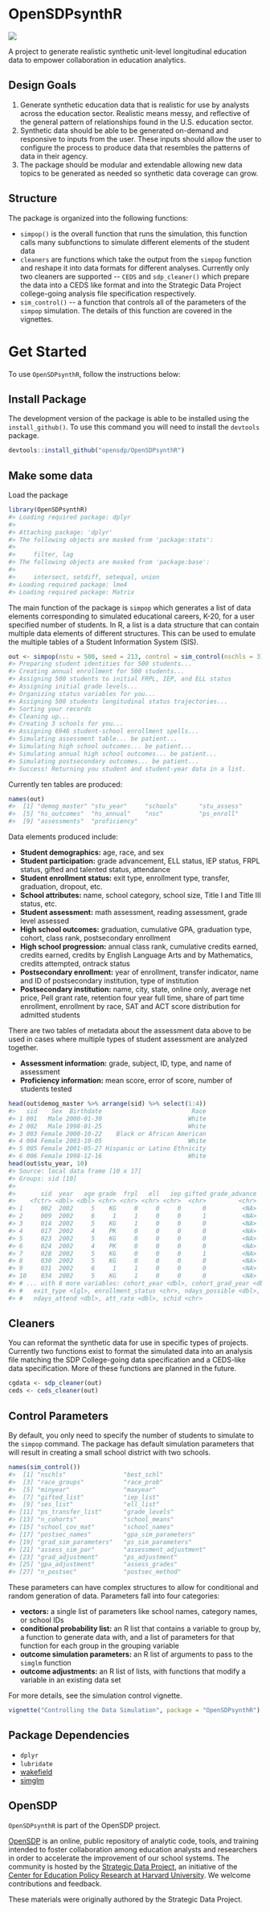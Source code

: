 
<!-- README.md is generated from README.Rmd. Please edit that file -->
OpenSDPsynthR
=============

![](tools/figs/open_sdp_logo_red.png)

A project to generate realistic synthetic unit-level longitudinal education data to empower collaboration in education analytics.

Design Goals
------------

1.  Generate synthetic education data that is realistic for use by analysts across the education sector. Realistic means messy, and reflective of the general pattern of relationships found in the U.S. education sector.
2.  Synthetic data should be able to be generated on-demand and responsive to inputs from the user. These inputs should allow the user to configure the process to produce data that resembles the patterns of data in their agency.
3.  The package should be modular and extendable allowing new data topics to be generated as needed so synthetic data coverage can grow.

Structure
---------

The package is organized into the following functions:

-   `simpop()` is the overall function that runs the simulation, this function calls many subfunctions to simulate different elements of the student data
-   `cleaners` are functions which take the output from the `simpop` function and reshape it into data formats for different analyses. Currently only two cleaners are supported -- `CEDS` and `sdp_cleaner()` which prepare the data into a CEDS like format and into the Strategic Data Project college-going analysis file specification respectively.
-   `sim_control()` -- a function that controls all of the parameters of the `simpop` simulation. The details of this function are covered in the vignettes.

Get Started
===========

To use `OpenSDPsynthR`, follow the instructions below:

Install Package
---------------

The development version of the package is able to be installed using the `install_github()`. To use this command you will need to install the `devtools` package.

``` r
devtools::install_github("opensdp/OpenSDPsynthR")
```

Make some data
--------------

Load the package

``` r
library(OpenSDPsynthR)
#> Loading required package: dplyr
#> 
#> Attaching package: 'dplyr'
#> The following objects are masked from 'package:stats':
#> 
#>     filter, lag
#> The following objects are masked from 'package:base':
#> 
#>     intersect, setdiff, setequal, union
#> Loading required package: lme4
#> Loading required package: Matrix
```

The main function of the package is `simpop` which generates a list of data elements corresponding to simulated educational careers, K-20, for a user specified number of students. In R, a list is a data structure that can contain multiple data elements of different structures. This can be used to emulate the multiple tables of a Student Information System (SIS).

``` r
out <- simpop(nstu = 500, seed = 213, control = sim_control(nschls = 3))
#> Preparing student identities for 500 students...
#> Creating annual enrollment for 500 students...
#> Assigning 500 students to initial FRPL, IEP, and ELL status
#> Assigning initial grade levels...
#> Organizing status variables for you...
#> Assigning 500 students longitudinal status trajectories...
#> Sorting your records
#> Cleaning up...
#> Creating 3 schools for you...
#> Assigning 6946 student-school enrollment spells...
#> Simulating assessment table... be patient...
#> Simulating high school outcomes... be patient...
#> Simulating annual high school outcomes... be patient...
#> Simulating postsecondary outcomes... be patient...
#> Success! Returning you student and student-year data in a list.
```

Currently ten tables are produced:

``` r
names(out)
#>  [1] "demog_master" "stu_year"     "schools"      "stu_assess"  
#>  [5] "hs_outcomes"  "hs_annual"    "nsc"          "ps_enroll"   
#>  [9] "assessments"  "proficiency"
```

Data elements produced include:

-   **Student demographics:** age, race, and sex
-   **Student participation:** grade advancement, ELL status, IEP status, FRPL status, gifted and talented status, attendance
-   **Student enrollment status:** exit type, enrollment type, transfer, graduation, dropout, etc.
-   **School attributes:** name, school category, school size, Title I and Title III status, etc.
-   **Student assessment:** math assessment, reading assessment, grade level assessed
-   **High school outcomes:** graduation, cumulative GPA, graduation type, cohort, class rank, postsecondary enrollment
-   **High school progression:** annual class rank, cumulative credits earned, credits earned, credits by English Language Arts and by Mathematics, credits attempted, ontrack status
-   **Postsecondary enrollment:** year of enrollment, transfer indicator, name and ID of postsecondary institution, type of institution
-   **Postsecondary institution:** name, city, state, online only, average net price, Pell grant rate, retention four year full time, share of part time enrollment, enrollment by race, SAT and ACT score distribution for admitted students

There are two tables of metadata about the assessment data above to be used in cases where multiple types of student assessment are analyzed together.

-   **Assessment information:** grade, subject, ID, type, and name of assessment
-   **Proficiency information:** mean score, error of score, number of students tested

``` r
head(out$demog_master %>% arrange(sid) %>% select(1:4))
#>   sid    Sex  Birthdate                         Race
#> 1 001   Male 2000-01-30                        White
#> 2 002   Male 1998-01-25                        White
#> 3 003 Female 2000-10-22    Black or African American
#> 4 004 Female 2003-10-05                        White
#> 5 005 Female 2001-05-27 Hispanic or Latino Ethnicity
#> 6 006 Female 1998-12-16                        White
head(out$stu_year, 10)
#> Source: local data frame [10 x 17]
#> Groups: sid [10]
#> 
#>       sid  year   age grade  frpl   ell   iep gifted grade_advance
#>    <fctr> <dbl> <dbl> <chr> <chr> <chr> <chr>  <chr>         <chr>
#> 1     002  2002     5    KG     0     0     0      0          <NA>
#> 2     009  2002     6     1     1     0     0      1          <NA>
#> 3     014  2002     5    KG     1     0     0      0          <NA>
#> 4     017  2002     4    PK     0     0     0      0          <NA>
#> 5     023  2002     5    KG     0     0     0      0          <NA>
#> 6     024  2002     4    PK     0     0     0      0          <NA>
#> 7     028  2002     5    KG     0     0     0      1          <NA>
#> 8     030  2002     5    KG     0     0     0      0          <NA>
#> 9     031  2002     6     1     1     0     0      0          <NA>
#> 10    034  2002     5    KG     1     0     0      0          <NA>
#> # ... with 8 more variables: cohort_year <dbl>, cohort_grad_year <dbl>,
#> #   exit_type <lgl>, enrollment_status <chr>, ndays_possible <dbl>,
#> #   ndays_attend <dbl>, att_rate <dbl>, schid <chr>
```

Cleaners
--------

You can reformat the synthetic data for use in specific types of projects. Currently two functions exist to format the simulated data into an analysis file matching the SDP College-going data specification and a CEDS-like data specification. More of these functions are planned in the future.

``` r
cgdata <- sdp_cleaner(out)
ceds <- ceds_cleaner(out)
```

Control Parameters
------------------

By default, you only need to specify the number of students to simulate to the `simpop` command. The package has default simulation parameters that will result in creating a small school district with two schools.

``` r
names(sim_control())
#>  [1] "nschls"                "best_schl"            
#>  [3] "race_groups"           "race_prob"            
#>  [5] "minyear"               "maxyear"              
#>  [7] "gifted_list"           "iep_list"             
#>  [9] "ses_list"              "ell_list"             
#> [11] "ps_transfer_list"      "grade_levels"         
#> [13] "n_cohorts"             "school_means"         
#> [15] "school_cov_mat"        "school_names"         
#> [17] "postsec_names"         "gpa_sim_parameters"   
#> [19] "grad_sim_parameters"   "ps_sim_parameters"    
#> [21] "assess_sim_par"        "assessment_adjustment"
#> [23] "grad_adjustment"       "ps_adjustment"        
#> [25] "gpa_adjustment"        "assess_grades"        
#> [27] "n_postsec"             "postsec_method"
```

These parameters can have complex structures to allow for conditional and random generation of data. Parameters fall into four categories:

-   **vectors:** a single list of parameters like school names, category names, or school IDs
-   **conditional probability list:** an R list that contains a variable to group by, a function to generate data with, and a list of parameters for that function for each group in the grouping variable
-   **outcome simulation parameters:** an R list of arguments to pass to the `simglm` function
-   **outcome adjustments:** an R list of lists, with functions that modify a variable in an existing data set

For more details, see the simulation control vignette.

``` r
vignette("Controlling the Data Simulation", package = "OpenSDPsynthR")
```

Package Dependencies
--------------------

-   `dplyr`
-   `lubridate`
-   [wakefield](https://www.github.com/trinker/wakefield)
-   [simglm](https://www.github.com/lebebr01/simglm)

OpenSDP
-------

`OpenSDPsynthR` is part of the OpenSDP project.

[OpenSDP](https://opensdp.github.io) is an online, public repository of analytic code, tools, and training intended to foster collaboration among education analysts and researchers in order to accelerate the improvement of our school systems. The community is hosted by the [Strategic Data Project](https://sdp.cepr.harvard.edu), an initiative of the [Center for Education Policy Research at Harvard University](https://cepr.harvard.edu). We welcome contributions and feedback.

These materials were originally authored by the Strategic Data Project.
